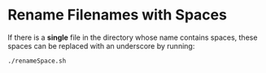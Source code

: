 # Rename Filenames with Spaces
  If there is a **single** file in the directory whose name contains spaces, these spaces can be replaced with an underscore by running:
  ```
  ./renameSpace.sh
  ```
